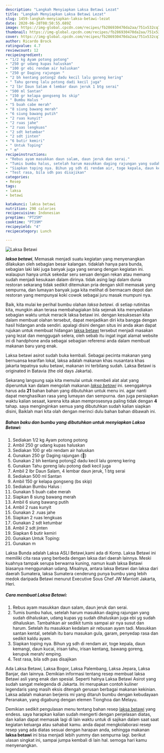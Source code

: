 ```yaml
---
description: "Langkah Menyiapkan Laksa Betawi Lezat"
title: "Langkah Menyiapkan Laksa Betawi Lezat"
slug: 1459-langkah-menyiapkan-laksa-betawi-lezat
date: 2020-06-28T08:50:55.689Z
image: https://img-global.cpcdn.com/recipes/fb286930470da2aa/751x532cq70/laksa-betawi-foto-resep-utama.jpg
thumbnail: https://img-global.cpcdn.com/recipes/fb286930470da2aa/751x532cq70/laksa-betawi-foto-resep-utama.jpg
cover: https://img-global.cpcdn.com/recipes/fb286930470da2aa/751x532cq70/laksa-betawi-foto-resep-utama.jpg
author: Ricardo Brock
ratingvalue: 4.7
reviewcount: 12
recipeingredient:
- "1/2 kg Ayam potong potong"
- "250 gr udang kupas haluskan"
- "100 gr ebi rendam air haluskan"
- "250 gr Daging rajungan "
- "2 bh kentang potong2 dadu kecil lalu goreng kering"
- " Tahu goreng lalu potong dadi kecil juga"
- "2 lbr Daun Salam 4 lembar daun jeruk 1 btg serai"
- "500 ml Santan"
- "150 gr kelapa gongseng bs skip"
- " Bumbu Halus "
- "5 buah cabe merah"
- "8 siung bawang merah"
- "6 siung bawang putih"
- "2 ruas kunyit"
- "2 ruas jahe"
- "2 ruas lengkuas"
- "2 sdt ketumbar"
- "2 sdt jinten"
- "6 butir kemiri"
- " Untuk Toping"
- " m"
recipeinstructions:
- "Rebus ayam masukkan daun salam, daun jeruk dan serai."
- "Tumis bumbu halus, setelah harum masukkan daging rajungan yang sudah dihaluskan, udang kupas yg sudah dihaluskan juga ebi yg sudah dihaluskan. Tambahkan air sedikit tumis sampai air nya susut dan harum. Setelah itu masukkan kedalam air rebusan ayam tadi. Masukkan santan kental, setelah itu baru masukan gula, garam, penyedap rasa dan sedikit kaldu ayam."
- "Siapkan toping nya. Bihun yg sdh di rendam air, toge kepala, daun kemangi, daun kucai, irisan tahu, irisan kentang, bawang goreng, kerupuk merah/ emping."
- "Test rasa, bila sdh pas disajikan"
categories:
- Resep
tags:
- laksa
- betawi

katakunci: laksa betawi 
nutrition: 298 calories
recipecuisine: Indonesian
preptime: "PT25M"
cooktime: "PT39M"
recipeyield: "4"
recipecategory: Lunch

---
```



![Laksa Betawi](https://img-global.cpcdn.com/recipes/fb286930470da2aa/751x532cq70/laksa-betawi-foto-resep-utama.jpg)

<b><i>laksa betawi</i></b>, Memasak menjadi suatu kegiatan yang menyenangkan dilakukan oleh sebagian besar kalangan. tidaklah hanya para bunda, sebagian laki laki juga banyak juga yang senang dengan kegiatan ini. walaupun hanya untuk sekedar seru seruan dengan rekan atau memang sudah menjadi kesukaan dalam dirinya. tidak asing lagi dalam dunia restoran sekarang tidak sedikit ditemukan pria dengan skill memasak yang sempurna, dan lumayan banyak juga kita melihat di bermacam depot dan restoran yang mempunyai koki cowok sebagai juru masak mumpuni nya.

Baik, kita mulai ke perihal bumbu olahan <i>laksa betawi</i>. di setiap rutinitas kita, mungkin akan terasa membahagiakan bila sejenak kita menyediakan sebagian waktu untuk meracik laksa betawi ini. dengan kesuksesan kita dalam membuat olahan tersebut, dapat menjadikan diri kita bangga dengan hasil hidangan anda sendiri. apalagi disini dengan situs ini anda akan dapat rujukan untuk membuat hidangan <u>laksa betawi</u> tersebut menjadi masakan yang lezat dan menggugah selera, oleh sebab itu ingat ingat alamat website ini di handphone anda sebagai sebagian referensi anda dalam membuat makanan baru yang enak.

Laksa betawi asirot sudah buka kembali. Sebagai pecinta makanan yang bernuansa kearifan lokal, laksa adalah makanan khas nusantara khas jakarta tepatnya suku betawi, makanan ini terbilang sudah. Laksa Betawi is originated in Batavia (the old days Jakarta).


Sekarang langsung saja kita memulai untuk membeli alat alat yang diperuntuk kan dalam mengolah makanan <u><i>laksa betawi</i></u> ini. seenggaknya harus ada <b>21</b> bahan bahan yang dibutuhkan untuk menu ini. agar nanti dapat menghasilkan rasa yang lumayan dan sempurna. dan juga persiapkan waktu kalian sesaat, karena kita akan memprosesnya paling tidak dengan <b>4</b> tahap. saya menginginkan semua yang dibutuhkan sudah kalian siapkan disini, Baiklah mari kita olah dengan merinci dulu bahan bahan dibawah ini.

<!--inarticleads1-->

##### Bahan baku dan bumbu yang dibutuhkan untuk menyiapkan Laksa Betawi:

1. Sediakan 1/2 kg Ayam potong potong
1. Ambil 250 gr udang kupas haluskan
1. Sediakan 100 gr ebi rendam air haluskan
1. Gunakan 250 gr Daging rajungan (🦀)
1. Gunakan 2 bh kentang potong2 dadu kecil lalu goreng kering
1. Gunakan  Tahu goreng lalu potong dadi kecil juga
1. Ambil 2 lbr Daun Salam, 4 lembar daun jeruk, 1 btg serai
1. Sediakan 500 ml Santan
1. Ambil 150 gr kelapa gongseng (bs skip)
1. Sediakan  Bumbu Halus :
1. Gunakan 5 buah cabe merah
1. Siapkan 8 siung bawang merah
1. Ambil 6 siung bawang putih
1. Ambil 2 ruas kunyit
1. Gunakan 2 .ruas jahe
1. Siapkan 2 ruas lengkuas
1. Gunakan 2 sdt ketumbar
1. Ambil 2 sdt jinten
1. Siapkan 6 butir kemiri
1. Gunakan  Untuk Toping:
1. Gunakan  m


Laksa Bunda adalah Laksa ASLI Betawi,kami ada di Komp. Laksa Betawi ini memiliki cita rasa yang berbeda dengan laksa dari daerah lainnya. Meski kuahnya tampak serupa berwarna kuning, namun kuah laksa Betawi biasanya menggunakan udang. Misalnya, antara laksa Betawi dan laksa dari daerah Sumatera, laksa Sumatera cenderung punya bumbu yang lebih medok daripada Betawi menurut Executive Sous Chef JW Marriott Jakarta, Heri. 

<!--inarticleads2-->

##### Cara membuat Laksa Betawi:

1. Rebus ayam masukkan daun salam, daun jeruk dan serai.
1. Tumis bumbu halus, setelah harum masukkan daging rajungan yang sudah dihaluskan, udang kupas yg sudah dihaluskan juga ebi yg sudah dihaluskan. Tambahkan air sedikit tumis sampai air nya susut dan harum. Setelah itu masukkan kedalam air rebusan ayam tadi. Masukkan santan kental, setelah itu baru masukan gula, garam, penyedap rasa dan sedikit kaldu ayam.
1. Siapkan toping nya. Bihun yg sdh di rendam air, toge kepala, daun kemangi, daun kucai, irisan tahu, irisan kentang, bawang goreng, kerupuk merah/ emping.
1. Test rasa, bila sdh pas disajikan


Ada Laksa Betawi, Laksa Bogor, Laksa Palembang, Laksa Jepara, Laksa Banjar, dan lainnya. Demikian informasi tentang resep membuat laksa Betawi asli yang enak dan spesial. Seperti halnya Laksa Betawi Asirot yang sudah sangat melegenda di Jakarta. Ini merupakan contoh kuliner legendaris yang masih eksis ditengah gerusan berbagai makanan kekinian. Laksa adalah makanan berjenis mi yang ditaruh bumbu dengan kebudayaan Peranakan, yang digabung dengan elemen Tionghoa dan Melayu. 

Demikian sedikit pengulasan menu tentang bahan resep <u>laksa betawi</u> yang endess. saya harapkan kalian sudah mengerti dengan penjelasan diatas, dan kalian dapat memasak lagi di lain waktu untuk di sajikan dalam saat saat kegiatan keluarga atau sahabat kamu. anda dapat mengkolaborasi resep resep yang ada diatas sesuai dengan harapan anda, sehingga makanan <b>laksa betawi</b> ini bisa menjadi lebih yummy dan sempurna lagi. berikut ulasan singkat ini, sampai jumpa kembali di lain hal. semoga hari kamu menyenangkan.
